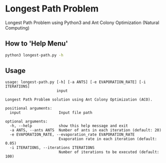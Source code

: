 # Longest Path Problem

Longest Path Problem using Python3 and Ant Colony Optimization (Natural Computing)

## How to 'Help Menu'

```sh
python3 longest-path.py -h
```

## Usage

```text
usage: longest-path.py [-h] [-a ANTS] [-e EVAPORATION_RATE] [-i ITERATIONS]
                       input

Longest Path Problem solution using Ant Colony Optimization (ACO).

positional arguments:
  input                 Input file path

optional arguments:
  -h, --help            show this help message and exit
  -a ANTS, --ants ANTS  Number of ants in each iteration (default: 20)
  -e EVAPORATION_RATE, --evaporation_rate EVAPORATION_RATE
                        Evaporation rate in each iteration (default: 0.05)
  -i ITERATIONS, --iterations ITERATIONS
                        Number of iterations to be executed (default: 100)
```
